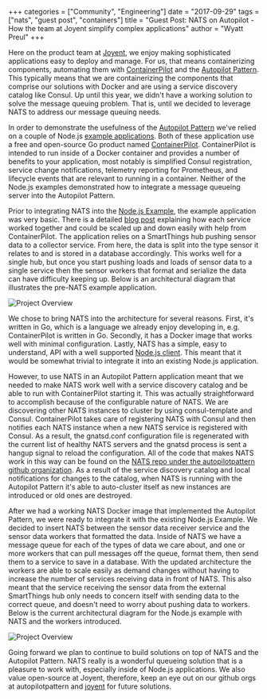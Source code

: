 +++
categories = ["Community", "Engineering"]
date = "2017-09-29"
tags = ["nats", "guest post", "containers"]
title = "Guest Post: NATS on Autopilot - How the team at Joyent simplify complex applications"
author = "Wyatt Preul"
+++

Here on the product team at [Joyent](https://www.joyent.com/), we enjoy making sophisticated applications easy to deploy and manage. For us, that means containerizing components, automating them with [ContainerPilot](https://www.joyent.com/containerpilot) and the [Autopilot Pattern](http://autopilotpattern.io/). This typically means that we are containerizing the components that comprise our solutions with Docker and are using a service discovery catalog like Consul. Up until this year, we didn't have a working solution to solve the message queuing problem. That is, until we decided to leverage NATS to address our message queuing needs.

In order to demonstrate the usefulness of the [Autopilot Pattern](http://autopilotpattern.io/) we've relied on a couple of Node.js [example applications](https://github.com/autopilotpattern/hello-world). Both of these application use a free and open-source Go product named [ContainerPilot](https://www.joyent.com/containerpilot). ContainerPilot is intended to run inside of a Docker container and provides a number of benefits to your application, most notably is simplified Consul registration, service change notifications, telemetry reporting for Prometheus, and lifecycle events that are relevant to running in a container. Neither of the Node.js examples demonstrated how to integrate a message queueing server into the Autopilot Pattern.

Prior to integrating NATS into the [Node.js Example](https://github.com/autopilotpattern/nodejs-example), the example application was very basic. There is a detailed [blog post](https://www.joyent.com/blog/microservices-containers-nodejs) explaining how each service worked together and could be scaled up and down easily with help from ContainerPilot. The application relies on a SmartThings hub pushing sensor data to a collector service. From here, the data is split into the type sensor it relates to and is stored in a database accordingly. This works well for a single hub, but once you start pushing loads and loads of sensor data to a single service then the sensor workers that format and serialize the data can have difficulty keeping up. Below is an architectural diagram that illustrates the pre-NATS example application.

<img class="img-responsive center-block" alt="Project Overview" src="/img/blog/nats-on-autopilot/project-overview-pre-nats.png">

We chose to bring NATS into the architecture for several reasons. First, it's written in Go, which is a language we already enjoy developing in, e.g. ContainerPilot is written in Go. Secondly, it has a Docker image that works well with minimal configuration. Lastly, NATS has a simple, easy to understand, API with a well supported [Node.js client](https://www.npmjs.com/package/nats). This meant that it would be somewhat trivial to integrate it into an existing Node.js application.

However, to use NATS in an Autopilot Pattern application meant that we needed to make NATS work well with a service discovery catalog and be able to run with ContainerPilot starting it. This was actually straightforward to accomplish because of the configurable nature of NATS. We are discovering other NATS instances to cluster by using consul-template and Consul. ContainerPilot takes care of registering NATS with Consul and then notifies each NATS instance when a new NATS service is registered with Consul. As a result, the gnatsd.conf configuration file is regenerated with the current list of healthy NATS servers and the gnatsd process is sent a hangup signal to reload the configuration. All of the code that makes NATS work in this way can be found on the [NATS repo under the autopilotpattern github organization](https://github.com/autopilotpattern/nats). As a result of the service discovery catalog and local notifications for changes to the catalog, when NATS is running with the Autopilot Pattern it's able to auto-cluster itself as new instances are introduced or old ones are destroyed.

After we had a working NATS Docker image that implemented the Autopilot Pattern, we were ready to integrate it with the existing Node.js Example. We decided to insert NATS between the sensor data receiver service and the sensor data workers that formatted the data. Inside of NATS we have a message queue for each of the types of data we care about, and one or more workers that can pull messages off the queue, format them, then send them to a service to save in a database. With the updated architecture the workers are able to scale easily as demand changes without having to increase the number of services receiving data in front of NATS. This also meant that the service receiving the sensor data from the external SmartThings hub only needs to concern itself with sending data to the correct queue, and doesn't need to worry about pushing data to workers. Below is the current architectural diagram for the Node.js example with NATS and the workers introduced.

<img class="img-responsive center-block" alt="Project Overview" src="/img/blog/nats-on-autopilot/project-overview.png">

Going forward we plan to continue to build solutions on top of NATS and the Autopilot Pattern. NATS really is a wonderful queueing solution that is a pleasure to work with, especially inside of Node.js applications. We also value open-source at Joyent, therefore, keep an eye out on our github orgs at autopilotpattern and [joyent](https://github.com/joyent/) for future solutions.
